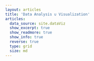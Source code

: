```yaml
---
layout: articles
title: 'Data Analysis ∪ Visualization'
articles:
  data_source: site.dataViz
  show_excerpt: true
  show_readmore: true
  show_info: true
  reverse: true
  type: grid
  size: md
---
```


<!-- type: item -->